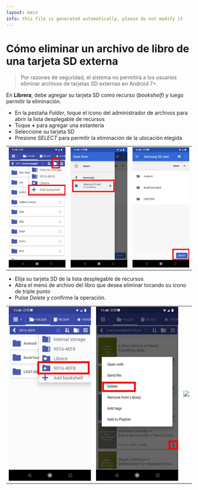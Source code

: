 ```yaml
---
layout: main
info: this file is generated automatically, please do not modify it
---
```


# Cómo eliminar un archivo de libro de una tarjeta SD externa

> Por razones de seguridad, el sistema no permitirá a los usuarios eliminar archivos de tarjetas SD externas en Android 7+.

En **Librera**, debe agregar su tarjeta SD como recurso (_bookshelf_) y luego permitir la eliminación.

* En la pestaña _Folder_, toque el icono del administrador de archivos para abrir la lista desplegable de recursos
* Toque **+** para agregar una estantería
* Seleccione su tarjeta SD
* Presione _SELECT_ para permitir la eliminación de la ubicación elegida

||||
|-|-|-|
|![](1.jpg)|![](2.jpg)|![](3.jpg)|

* Elija su tarjeta SD de la lista desplegable de recursos
* Abra el menú de archivo del libro que desea eliminar tocando su ícono de triple punto
* Pulse _Delete_ y confirme la operación.

||||
|-|-|-|
|![](4.jpg)|![](5.jpg)|![](6.jpg)|
